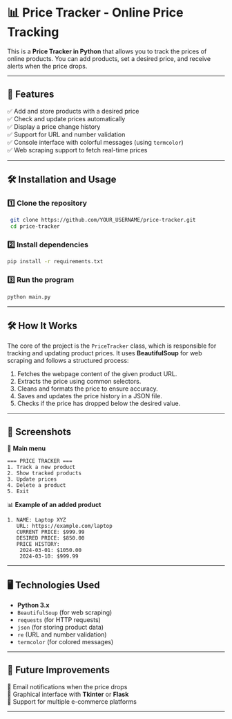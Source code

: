 # 📊 Price Tracker - Online Price Tracking

This is a **Price Tracker in Python** that allows you to track the prices of online products. You can add products, set a desired price, and receive alerts when the price drops.

---

## 🚀 Features

✅ Add and store products with a desired price  
✅ Check and update prices automatically  
✅ Display a price change history  
✅ Support for URL and number validation  
✅ Console interface with colorful messages (using `termcolor`)  
✅ Web scraping support to fetch real-time prices

---

## 🛠 Installation and Usage

### 1️⃣ Clone the repository

```sh
 git clone https://github.com/YOUR_USERNAME/price-tracker.git
 cd price-tracker
```

### 2️⃣ Install dependencies

```sh
pip install -r requirements.txt
```

### 3️⃣ Run the program

```sh
python main.py
```

---

## 🛠 How It Works

The core of the project is the `PriceTracker` class, which is responsible for tracking and updating product prices. It uses **BeautifulSoup** for web scraping and follows a structured process:

1. Fetches the webpage content of the given product URL.
2. Extracts the price using common selectors.
3. Cleans and formats the price to ensure accuracy.
4. Saves and updates the price history in a JSON file.
5. Checks if the price has dropped below the desired value.

---

## 📌 Screenshots

📸 **Main menu**

```
=== PRICE TRACKER ===
1. Track a new product
2. Show tracked products
3. Update prices
4. Delete a product
5. Exit
```

📊 **Example of an added product**

```
1. NAME: Laptop XYZ
   URL: https://example.com/laptop
   CURRENT PRICE: $999.99
   DESIRED PRICE: $850.00
   PRICE HISTORY:
    2024-03-01: $1050.00
    2024-03-10: $999.99
```

---

## 🖥 Technologies Used

- **Python 3.x**
- `BeautifulSoup` (for web scraping)
- `requests` (for HTTP requests)
- `json` (for storing product data)
- `re` (URL and number validation)
- `termcolor` (for colored messages)

---

## 🌟 Future Improvements

🔹 Email notifications when the price drops  
🔹 Graphical interface with **Tkinter** or **Flask**  
🔹 Support for multiple e-commerce platforms

---
